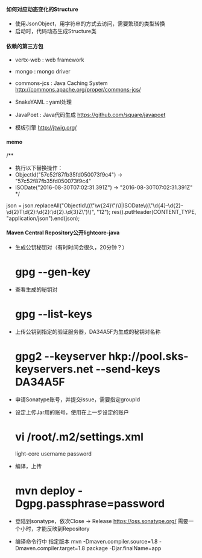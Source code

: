 
#### 如何对应动态变化的Structure
 - 使用JsonObject，用字符串的方式去访问，需要繁琐的类型转换
 - 启动时，代码动态生成Structure类

#### 依赖的第三方包

- vertx-web : web framework

- mongo : mongo driver

- commons-jcs : Java Caching System
  http://commons.apache.org/proper/commons-jcs/

- SnakeYAML : yaml处理

- JavaPoet : Java代码生成
  https://github.com/square/javapoet

- 模板引擎
  http://jtwig.org/

#### memo
/**
 * 执行以下替换操作：
 * ObjectId("57c52f87fb35fd050073f9c4") -> "57c52f87fb35fd050073f9c4"
 * ISODate("2016-08-30T07:02:31.391Z") -> "2016-08-30T07:02:31.391Z"
 */

json = json.replaceAll("ObjectId\\((\\\"\\w{24}\\\")\\)|ISODate\\((\\\"\\d{4}-\\d{2}-\\d{2}T\\d{2}:\\d{2}:\\d{2}.\\d{3}Z\\\")\\)", "$1$2");
res().putHeader(CONTENT_TYPE, "application/json").end(json);

#### Maven Central Repository公开lightcore-java
- 生成公钥秘钥对（有时时间会很久，20分钟？）
  # gpg --gen-key

- 查看生成的秘钥对
  # gpg --list-keys

- 上传公钥到指定的验证服务器，DA34A5F为生成的秘钥对名称
  # gpg2 --keyserver hkp://pool.sks-keyservers.net --send-keys DA34A5F

- 申请Sonatype账号，并提交issue，需要指定groupId

- 设定上传Jar用的账号，使用在上一步设定的账户
  # vi /root/.m2/settings.xml
    <settings>
      <servers>
        <server>
          <id>light-core</id>
          <username>username</username>
          <password>password</password>
        </server>
      </servers>
    </settings>

- 编译，上传
  # mvn deploy -Dgpg.passphrase=password

- 登陆到sonatype，依次Close -> Release
  https://oss.sonatype.org/
  需要一个小时，才能反映到Repository
  
- 编译命令行中 指定版本
  mvn -Dmaven.compiler.source=1.8 -Dmaven.compiler.target=1.8 package -Djar.finalName=app
